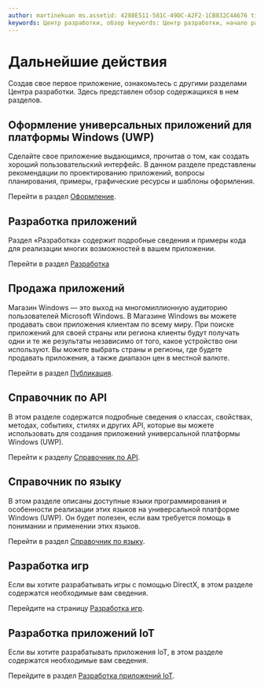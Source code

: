 ```yaml
---
author: martinekuan ms.assetid: 4288E511-581C-49DC-A2F2-1CB832C4A676 title: Что дальше? description: Завершив работу по созданию своего первого приложения, изучите остальные ресурсы Центра разработки. Здесь представлен обзор содержащихся в нем разделов.
keywords: Центр разработки, обзор keywords: Центр разработки, начало работы
---
```

# Дальнейшие действия

Создав свое первое приложение, ознакомьтесь с другими разделами Центра разработки. Здесь представлен обзор содержащихся в нем разделов.

## Оформление универсальных приложений для платформы Windows (UWP)


Сделайте свое приложение выдающимся, прочитав о том, как создать хороший пользовательский интерфейс. В данном разделе представлены рекомендации по проектированию приложений, вопросы планирования, примеры, графические ресурсы и шаблоны оформления.

Перейти в раздел [Оформление](http://go.microsoft.com/fwlink/p/?LinkId=533896).

## Разработка приложений


Раздел «Разработка» содержит подробные сведения и примеры кода для реализации многих возможностей в вашем приложении.

Перейти в раздел [Разработка](http://go.microsoft.com/fwlink/p/?LinkId=529575)

## Продажа приложений


Магазин Windows — это выход на многомиллионную аудиторию пользователей Microsoft Windows. В Магазине Windows вы можете продавать свои приложения клиентам по всему миру. При поиске приложений для своей страны или региона клиенты будут получать одни и те же результаты независимо от того, какое устройство они используют. Вы можете выбрать страны и регионы, где будете продавать приложения, а также диапазон цен в местной валюте.

Перейти в раздел [Публикация](http://go.microsoft.com/fwlink/p/?linkid=268275).

## Справочник по API


В этом разделе содержатся подробные сведения о классах, свойствах, методах, событиях, стилях и других API, которые вы можете использовать для создания приложений универсальной платформы Windows (UWP).

Перейти к разделу [Справочник по API](https://msdn.microsoft.com/en-us/library/windows/apps/br211369.aspx).

## Справочник по языку


В этом разделе описаны доступные языки программирования и особенности реализации этих языков на универсальной платформе Windows (UWP). Он будет полезен, если вам требуется помощь в понимании и применении этих языков.

Перейти в раздел [Справочник по языку](http://go.microsoft.com/fwlink/p/?LinkId=534184).

## Разработка игр


Если вы хотите разрабатывать игры с помощью DirectX, в этом разделе содержатся необходимые вам сведения.

Перейдите на страницу [Разработка игр](http://go.microsoft.com/fwlink/p/?LinkId=534184).

## Разработка приложений IoT


Если вы хотите разрабатывать приложения IoT, в этом разделе содержатся необходимые вам сведения.

Перейдите в раздел [Разработка приложений IoT](http://go.microsoft.com/fwlink/p/?LinkId=534186).

 

 






<!--HONumber=May16_HO2-->



